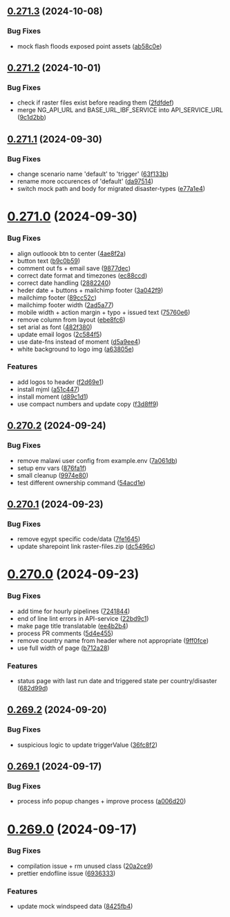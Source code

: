 ## [0.271.3](https://github.com/rodekruis/IBF-system/compare/v0.271.2...v0.271.3) (2024-10-08)


### Bug Fixes

* mock flash floods exposed point assets ([ab58c0e](https://github.com/rodekruis/IBF-system/commit/ab58c0ed0c6cfb2ea72ee108956acbbb7e29ec28))



## [0.271.2](https://github.com/rodekruis/IBF-system/compare/v0.271.1...v0.271.2) (2024-10-01)


### Bug Fixes

* check if raster files exist before reading them ([2fdfdef](https://github.com/rodekruis/IBF-system/commit/2fdfdefc8a7242b94406b9c4340aa3b8ca092847))
* merge NG_API_URL and BASE_URL_IBF_SERVICE into API_SERVICE_URL ([9c1d2bb](https://github.com/rodekruis/IBF-system/commit/9c1d2bb0de5a3fa68ae5d192299dbb495deb1815))



## [0.271.1](https://github.com/rodekruis/IBF-system/compare/v0.271.0...v0.271.1) (2024-09-30)


### Bug Fixes

* change scenario name 'default' to 'trigger' ([63f133b](https://github.com/rodekruis/IBF-system/commit/63f133b15f3717ae52ca61a30c4ee4dc9ebb0e05))
* rename more occurences of 'default' ([da97514](https://github.com/rodekruis/IBF-system/commit/da97514ab665376160bef85106e33bd40b047efd))
* switch mock path and body for migrated disaster-types ([e77a1e4](https://github.com/rodekruis/IBF-system/commit/e77a1e45ad5c0442e678d1d9123ca24042d7231f))



# [0.271.0](https://github.com/rodekruis/IBF-system/compare/v0.270.2...v0.271.0) (2024-09-30)


### Bug Fixes

* align outloook btn to center ([4ae8f2a](https://github.com/rodekruis/IBF-system/commit/4ae8f2a6dbb06375f86cdbb5380b88cd46f428be))
* button text ([b9c0b59](https://github.com/rodekruis/IBF-system/commit/b9c0b597e1e7f0042060d7b161ccd121858632ad))
* comment out fs + email save ([9877dec](https://github.com/rodekruis/IBF-system/commit/9877decac6ddbe626dd619769edd4ee239b9a672))
* correct date format and timezones ([ec88ccd](https://github.com/rodekruis/IBF-system/commit/ec88ccdc9476ce89069f42fb1d203f1d5bf0f60d))
* correct date handling ([2882240](https://github.com/rodekruis/IBF-system/commit/2882240d60e5507d2ac60375c7d279faeb1164fb))
* heder date + buttons + mailchimp footer ([3a042f9](https://github.com/rodekruis/IBF-system/commit/3a042f9e48408f80cebf93fe39e3747f25ff7ad0))
* mailchimp footer ([89cc52c](https://github.com/rodekruis/IBF-system/commit/89cc52ce10b603fc5592b2031eb01bdabf672426))
* mailchimp footer width ([2ad5a77](https://github.com/rodekruis/IBF-system/commit/2ad5a77ecbda452ec673ea98d47023e34fd312f8))
* mobile width + action margin + typo + issued text ([75760e6](https://github.com/rodekruis/IBF-system/commit/75760e6270c9618c752f0e7d21ba8ef5a3d91e77))
* remove column from layout ([ebe8fc6](https://github.com/rodekruis/IBF-system/commit/ebe8fc6f5d49298afb5ede9972cd401769a4f417))
* set arial as font ([482f380](https://github.com/rodekruis/IBF-system/commit/482f3801bfe410e2a2b3a4f6d11ef2147f6d3f3b))
* update email logos ([2c584f5](https://github.com/rodekruis/IBF-system/commit/2c584f578f4d6a1bc4e3a845590611f8e290a883))
* use date-fns instead of moment ([d5a9ee4](https://github.com/rodekruis/IBF-system/commit/d5a9ee43e433630e57ba44ac25a657c560c941f8))
* white background to logo img ([a63805e](https://github.com/rodekruis/IBF-system/commit/a63805e80e108f744d9f08e5ff2c39c7941f3858))


### Features

* add logos to header ([f2d69e1](https://github.com/rodekruis/IBF-system/commit/f2d69e1e066fdd6f70eb9634034be7f2266404aa))
* install mjml ([a51c447](https://github.com/rodekruis/IBF-system/commit/a51c4476b1e5b3261eb97d853fcf439cb64b4a35))
* install moment ([d89c1d1](https://github.com/rodekruis/IBF-system/commit/d89c1d16e884f7d222b0ccacefd1831b39c90cda))
* use compact numbers and update copy ([f3d8ff9](https://github.com/rodekruis/IBF-system/commit/f3d8ff966f601f66eaa710122d1b2c8267407c2e))



## [0.270.2](https://github.com/rodekruis/IBF-system/compare/v0.270.1...v0.270.2) (2024-09-24)


### Bug Fixes

* remove malawi user config from example.env ([7a061db](https://github.com/rodekruis/IBF-system/commit/7a061db43216ca51a95ad83bbd6f407167986993))
* setup env vars ([876fa1f](https://github.com/rodekruis/IBF-system/commit/876fa1f3e8043503ff1527f9e528245004e61c5a))
* small cleanup ([9974e80](https://github.com/rodekruis/IBF-system/commit/9974e80404b623a37c864279970d26b62a94d9d1))
* test different ownership command ([54acd1e](https://github.com/rodekruis/IBF-system/commit/54acd1e12bf7d3c2cf07729a6ea6b0e19ee9dfbd))



## [0.270.1](https://github.com/rodekruis/IBF-system/compare/v0.270.0...v0.270.1) (2024-09-23)


### Bug Fixes

* remove egypt specific code/data ([7fe1645](https://github.com/rodekruis/IBF-system/commit/7fe164593f683a49c28a7b2576955abb04e00cef))
* update sharepoint link raster-files.zip ([dc5496c](https://github.com/rodekruis/IBF-system/commit/dc5496ce4206b5f9e81f3195949dedfbaf4a236e))



# [0.270.0](https://github.com/rodekruis/IBF-system/compare/v0.269.2...v0.270.0) (2024-09-23)


### Bug Fixes

* add time for hourly pipelines ([7241844](https://github.com/rodekruis/IBF-system/commit/72418447077b99b4be5b0b902a65c6deb17a1913))
* end of line lint errors in API-service ([22bd9c1](https://github.com/rodekruis/IBF-system/commit/22bd9c173d3ebcfdf87b11d252dfc07f8828241e))
* make page title translatable ([ee4b2b4](https://github.com/rodekruis/IBF-system/commit/ee4b2b4fc5af201b9a865adb14ddb4bd484e6995))
* process PR comments ([5d4e455](https://github.com/rodekruis/IBF-system/commit/5d4e45594487b2318e47a9d70e3599b2edafbdfc))
* remove country name from header where not appropriate ([9ff0fce](https://github.com/rodekruis/IBF-system/commit/9ff0fce88149ce8f6070153d9899db52ba7aa84b))
* use full width of page ([b712a28](https://github.com/rodekruis/IBF-system/commit/b712a283abba0a5fcedec9f2dd19f908034d6c57))


### Features

* status page with last run date and triggered state per country/disaster ([682d99d](https://github.com/rodekruis/IBF-system/commit/682d99d8a3f184ae3db1f5a3aa104a5fd9767fd3))



## [0.269.2](https://github.com/rodekruis/IBF-system/compare/v0.269.1...v0.269.2) (2024-09-20)


### Bug Fixes

* suspicious logic to update triggerValue ([36fc8f2](https://github.com/rodekruis/IBF-system/commit/36fc8f27fa3601aec10884a3df4884ee7d95b48d))



## [0.269.1](https://github.com/rodekruis/IBF-system/compare/v0.269.0...v0.269.1) (2024-09-17)


### Bug Fixes

* process info popup changes + improve process ([a006d20](https://github.com/rodekruis/IBF-system/commit/a006d2077778bc8e279948db591e3d4ed2005b36))



# [0.269.0](https://github.com/rodekruis/IBF-system/compare/v0.268.11...v0.269.0) (2024-09-17)


### Bug Fixes

* compilation issue + rm unused class ([20a2ce9](https://github.com/rodekruis/IBF-system/commit/20a2ce9dbcd4795460d6e5f33cea4c2dbd7e72c9))
* prettier endofline issue ([6936333](https://github.com/rodekruis/IBF-system/commit/6936333c932fa3f7a74dba7d44e5219c428cee52))


### Features

* update mock windspeed data ([8425fb4](https://github.com/rodekruis/IBF-system/commit/8425fb4d284ac2aed01185cc67c798fba6d9b7a8))



